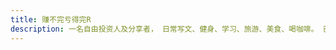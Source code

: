 ```yaml
---
title: 赚不完亏得完R
description: 一名自由投资人及分享者， 日常写文、健身、学习、旅游、美食、喝咖啡。 已婚，三娃他爹+两只猫，一句话概括人生：用自己喜欢的方式过一生！
---
```


<PageHeader
  logo="/images/weibo/avatar.jpg"
  coverImg="/images/weibo/cover.jpeg"
  :links="links"
/>

<WeiBo v-for="weibo in weiboList" :weiboData="weibo" picPrefix="2207-2212"  />

<script setup>
import { ref, onMounted } from 'vue'

const links = [
  { name: 'Weibo', url: 'https://weibo.com/u/6161783533' },
  { name: 'X', url: 'https://x.com/Ryu25573472' },
  { name: 'Liberty Cats', url: 'https://x.com/LibertyCatNFT' },
]
const weiboList = ref([])

onMounted(() => {
  fetch('/json/2207-2212.json').then(response => response.text()).then(res => {
    weiboList.value = JSON.parse(res)
  })
})
</script>

<style module>
</style>
